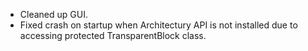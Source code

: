 - Cleaned up GUI.
- Fixed crash on startup when Architectury API is not installed due to accessing protected TransparentBlock class.